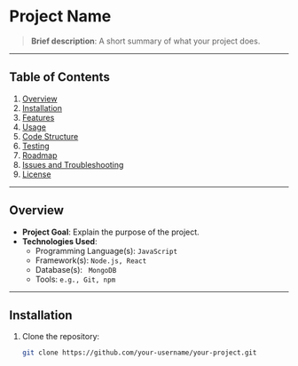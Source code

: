 # Project Name
> **Brief description**: A short summary of what your project does.

---

## Table of Contents
1. [Overview](#overview)
2. [Installation](#installation)
3. [Features](#features)
4. [Usage](#usage)
5. [Code Structure](#code-structure)
6. [Testing](#testing)
7. [Roadmap](#roadmap)
8. [Issues and Troubleshooting](#issues-and-troubleshooting)
9. [License](#license)

---

## Overview
- **Project Goal**: Explain the purpose of the project.
- **Technologies Used**:  
  - Programming Language(s): `JavaScript`
  - Framework(s): `Node.js, React`
  - Database(s): ` MongoDB`
  - Tools: `e.g., Git, npm`

---

## Installation
1. Clone the repository:
   ```bash
   git clone https://github.com/your-username/your-project.git



